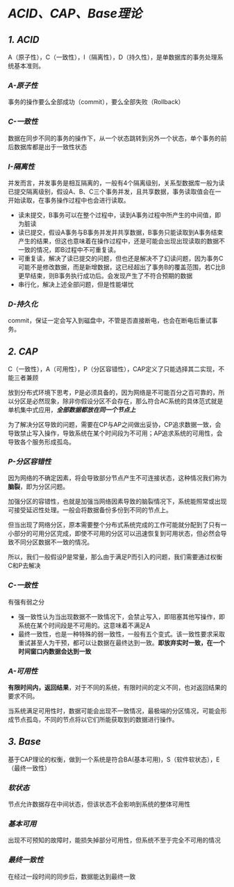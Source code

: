 # ***ACID、CAP、Base理论***

## ***1. ACID***

A（原子性），C（一致性），I（隔离性），D（持久性），是单数据库的事务处理系统基本准则。

### ***A-原子性***
事务的操作要么全部成功（commit），要么全部失败（Rollback）

### ***C-一致性***
数据在同步不同的事务的操作下，从一个状态跳转到另外一个状态，单个事务的前后数据库都是出于一致性状态

### ***I-隔离性***
并发而言，并发事务是相互隔离的，一般有4个隔离级别，关系型数据库一般为读已提交隔离级别，假设A、B、C三个事务并发，且共享数据，事务读取值会在一开始读取，在事务操作过程中也会进行读取。
- 读未提交，B事务可以在整个过程中，读到A事务过程中所产生的中间值，即为脏读
- 读已提交，假设A事务与B事务并发并共享数据，B事务只能读取到A事务结束产生的结果，但这也意味着在操作过程中，还是可能会出现出现读取的数据不一致的情况，即B过程中不可重复读。
- 可重复读，解决了读已提交的问题，但也还是解决不了幻读问题，因为事务C可能不是修改数据，而是新增数据，这已经超出了事务B的覆盖范围，若C比B更早结束，则B事务执行成功后。会发现产生了不符合预期的数据
- 串行化，解决上述全部问题，但是性能堪忧

### ***D-持久化***
commit，保证一定会写入到磁盘中，不管是否直接断电，也会在断电后重试事务。

## ***2. CAP***

C（一致性），A（可用性），P（分区容错性），CAP定义了只能选择其二实现，不能三者兼顾

放到分布式环境下思考，P是必须具备的，因为网络是不可能百分之百可靠的，所以分区是必然现象，除非你假设分区不会存在，那么符合AC系统的具体范式就是单机集中式应用，***全部数据都放在同一个节点上***

为了解决分区导致的问题，需要在CP与AP之间做出妥协，CP追求数据一致，会导致禁止写入操作，导致系统在某个时间段为不可用；AP追求系统的可用性，会导致各个服务形成孤岛。

### ***P-分区容错性***
因为网络的不确定因素，将会导致部分节点产生不可连接状态，这种情况我们称为**脑裂**，即为分区问题。

加强分区的容错性，也就是加强当网络因素导致的脑裂情况下，系统能照常或出现可接受延迟性处理。一般会将数据备份多份到不同的节点上。

但当出现了网络分区，原本需要整个分布式系统完成的工作可能就分配到了只有一小部分的可用分区完成，即使不可用的分区可以迅速恢复到可用状态，但必然会导致不同分区数据不一致的情况。

所以，我们一般假设P是常量，那么由于满足P而引入的问题，我们需要通过权衡C和P去解决

### ***C-一致性***
有强有弱之分
- 强一致性认为当出现数据不一致情况下，会禁止写入，即阻塞其他写操作，即系统在某个时间段是不可用的。这意味着不满足A
- 最终一致性，也是一种特殊的弱一致性，一般有五个变式。该一致性要求采取重试甚至人为干预，都可以让数据在最终达到一致。**即放弃实时一致，在一个时间窗口内数据会达到一致**

### ***A-可用性***
**有限时间内，返回结果**，对于不同的系统，有限时间的定义不同，也对返回结果的要求不同。

当系统满足可用性时，数据可能会出现不一致情况，最极端的分区情况，可能会形成节点孤岛，不同的节点将以它们所能获取到的数据进行操作。

## ***3. Base***
基于CAP理论的权衡，做到一个系统是符合BA(基本可用)，S（软件软状态），E（最终一致性）

### ***软状态***
节点允许数据存在中间状态，但该状态不会影响到系统的整体可用性

### ***基本可用***
出现不可预知的故障时，能损失掉部分可用性，但系统不至于完全不可用的情况

### ***最终一致性***
在经过一段时间的同步后，数据能达到最终一致
